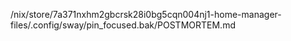/nix/store/7a371nxhm2gbcrsk28i0bg5cqn004nj1-home-manager-files/.config/sway/pin_focused.bak/POSTMORTEM.md